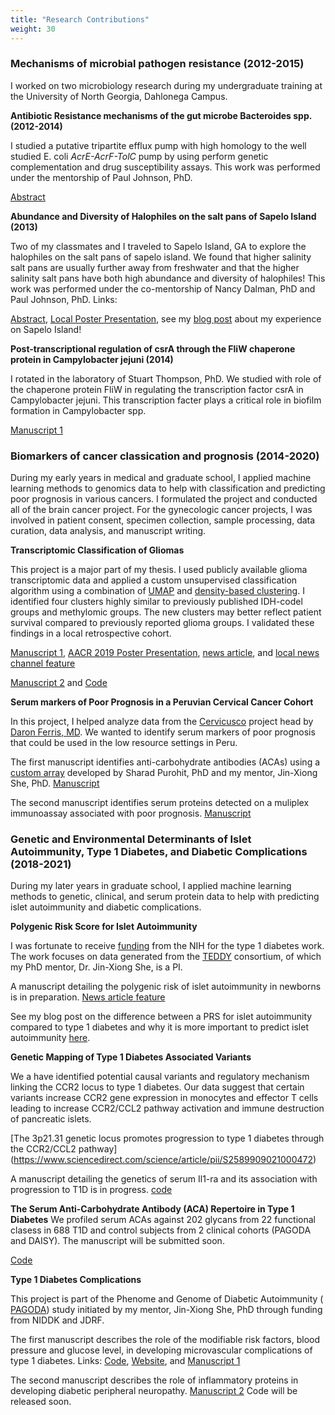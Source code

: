```yaml
---
title: "Research Contributions"
weight: 30
---
```



### Mechanisms of microbial pathogen resistance (2012-2015)
I worked on two microbiology research during my undergraduate training at the University of North Georgia, Dahlonega Campus. 

__Antibiotic Resistance mechanisms of the gut microbe Bacteroides spp. (2012-2014)__

I studied a putative tripartite efflux pump with high homology to the well studied E. coli _AcrE-AcrF-TolC_ pump by using perform genetic complementation and drug susceptibility assays. This work was performed under the mentorship of Paul Johnson, PhD. 

[Abstract](https://drive.google.com/file/d/1wYKErS21Zy41gvfiAymo-kUuG8xv0kEG/view?usp=sharing)

__Abundance and Diversity of Halophiles on the salt pans of Sapelo Island (2013)__

Two of my classmates and I traveled to Sapelo Island, GA to explore the halophiles on the salt pans of sapelo island. We found that higher salinity salt pans are usually further away from freshwater and that the higher salinity salt pans have both high abundance and diversity of halophiles! This work was performed under the co-mentorship of Nancy Dalman, PhD and Paul Johnson, PhD. Links: 

[Abstract](https://drive.google.com/file/d/1mu-nhsYX59DDBb7Nm1iomt6_RVUZ2GIu/view?usp=sharing), [Local Poster Presentation](https://drive.google.com/file/d/1CA_4-51N78UhdDOolabT8XC8DAdkTt0T/view?usp=sharing), see my [blog post](https://www.pmhtran.com/blog/sapelo/) about my experience on Sapelo Island!

__Post-transcriptional regulation of csrA through the FliW chaperone protein in Campylobacter jejuni (2014)__

I rotated in the laboratory of Stuart Thompson, PhD. We studied with role of the chaperone protein FliW in regulating the transcription factor csrA in Campylobacter jejuni. This transcription facter plays a critical role in biofilm formation in Campylobacter spp.

[Manuscript 1](https://www.frontiersin.org/articles/10.3389/fmicb.2020.531596/full?&utm_source=Email_to_authors_&utm_medium=Email&utm_content=T1_11.5e1_author&utm_campaign=Email_publication&field=&journalName=Frontiers_in_Microbiology&id=531596)


### Biomarkers of cancer classication and prognosis (2014-2020)
During my early years in medical and graduate school, I applied machine learning methods to genomics data to help with classification and predicting poor prognosis in various cancers. I formulated the project and conducted all of the brain cancer project. For the gynecologic cancer projects, I was involved in patient consent, specimen collection, sample processing, data curation, data analysis, and manuscript writing.

__Transcriptomic Classification of Gliomas__

This project is a major part of my thesis. I used publicly available glioma transcriptomic data and applied a custom unsupervised classification algorithm using a combination of [UMAP](https://umap-learn.readthedocs.io/en/latest/) and [density-based clustering](https://citeseerx.ist.psu.edu/viewdoc/summary?doi=10.1.1.121.9220). I identified four clusters highly similar to previously published IDH-codel groups and methylomic groups. The new clusters may better reflect patient survival compared to previously reported glioma groups. I validated these findings in a local retrospective cohort.

[Manuscript 1](https://www.ncbi.nlm.nih.gov/pmc/articles/PMC7692499/),
[AACR 2019 Poster Presentation](https://drive.google.com/file/d/1wXC0KHW8G7mtk3vVksCtgmrueqz6VTCg/view?usp=sharing), [news article](https://mindzilla.com/newsroom/science/genomics/44048/20210119-new-approach-emerges-to-better-classify-treat-brain-tumours/), and [local news channel feature](https://www.wfxg.com/story/43206589/doctors-at-au-create-new-approach-to-better-classify-and-treat-brain-tumors)

[Manuscript 2](https://www.mdpi.com/2072-6694/13/3/439) and 
[Code](https://github.com/pmtran5884/Brain-paper-2)

__Serum markers of Poor Prognosis in a Peruvian Cervical Cancer Cohort__

In this project, I helped analyze data from the [Cervicusco](http://cervicusco.org/en/about_cc/compassion-in-care/) project head by [Daron Ferris, MD](https://www.augusta.edu/cancer/research/labs/inactive-daron-ferris.php). We wanted to identify serum markers of poor prognosis that could be used in the low resource settings in Peru.

The first manuscript identifies anti-carbohydrate antibodies (ACAs) using a [custom array](https://www.nature.com/articles/s41467-017-02747-y) developed by Sharad Purohit, PhD and my mentor, Jin-Xiong She, PhD. [Manuscript](https://www.gynecologiconcology-online.net/article/S0090-8258(20)30023-8/fulltext)

The second manuscript identifies serum proteins detected on a muliplex immunoassay associated with poor prognosis.
[Manuscript](https://www.ncbi.nlm.nih.gov/pmc/articles/PMC7601905/)


### Genetic and Environmental Determinants of Islet Autoimmunity, Type 1 Diabetes, and Diabetic Complications (2018-2021)
During my later years in graduate school, I applied machine learning methods to genetic, clinical, and serum protein data to help with predicting islet autoimmunity and diabetic complications.

__Polygenic Risk Score for Islet Autoimmunity__

I was fortunate to receive [funding](https://projectreporter.nih.gov/project_info_description.cfm?aid=9976989&icde=53097928&ddparam=&ddvalue=&ddsub=&cr=1&csb=default&cs=ASC&pball=) from the NIH for the type 1 diabetes work. The work focuses on data generated from the [TEDDY](https://teddy.epi.usf.edu/) consortium, of which my PhD mentor, Dr. Jin-Xiong She, is a PI.

A manuscript detailing the polygenic risk of islet autoimmunity in newborns is in preparation. [News article feature](https://jagwire.augusta.edu/tag/paul-tran/)

See my blog post on the difference between a PRS for islet autoimmunity compared to type 1 diabetes and why it is more important to predict islet autoimmunity [here](https://www.pmhtran.com/blog/islet_autoimmunity/).

__Genetic Mapping of Type 1 Diabetes Associated Variants__

We a have identified potential causal variants and regulatory mechanism linking the CCR2 locus to type 1 diabetes. Our data suggest that certain variants increase CCR2 gene expression in monocytes and effector T cells leading to increase CCR2/CCL2 pathway activation and immune destruction of pancreatic islets.

[The 3p21.31 genetic locus promotes progression to type 1 diabetes through the CCR2/CCL2 pathway] (https://www.sciencedirect.com/science/article/pii/S2589909021000472)

A manuscript detailing the genetics of serum Il1-ra and its association with progression to T1D is in progress. [code](https://rpubs.com/ptran/866046)

__The Serum Anti-Carbohydrate Antibody (ACA) Repertoire in Type 1 Diabetes__
We profiled serum ACAs against 202 glycans from 22 functional clasess in 688 T1D and control subjects from 2 clinical cohorts (PAGODA and DAISY). The manuscript will be submitted soon.

[Code](https://github.com/pmtran5884/ACA_associated_with_T1D)



__Type 1 Diabetes Complications__

This project is part of the Phenome and Genome of Diabetic Autoimmunity ( [PAGODA](https://www.augusta.edu/research/studies/trial.php?study=611249)) study initiated by my mentor, Jin-Xiong She, PhD through funding from NIDDK and JDRF.

The first manuscript describes the role of the modifiable risk factors, blood pressure and glucose level, in developing microvascular complications of type 1 diabetes. Links: 
[Code](https://github.com/pmtran5884/T1D_Complications), 
[Website](https://ptran25.shinyapps.io/Diabetic_Peripheral_Neuropathy_Risk/?_ga=2.159360185.2040679849.1609524909-2098218154.1607979380), and
[Manuscript 1](https://www.mdpi.com/1660-4601/18/21/11094)

The second manuscript describes the role of inflammatory proteins in developing diabetic peripheral neuropathy.
[Manuscript 2](https://www.frontiersin.org/articles/10.3389/fimmu.2021.654233/full)
Code will be released soon.


